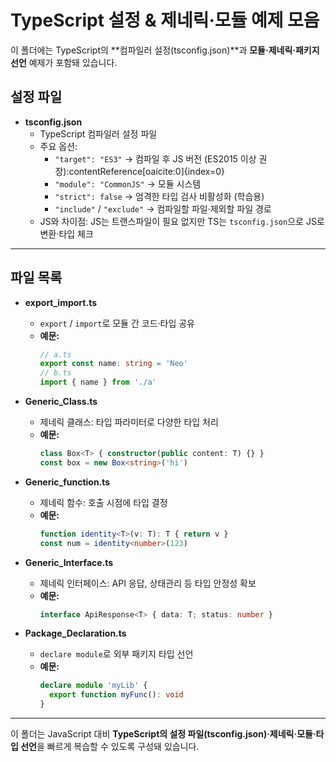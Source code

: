 # TypeScript 설정 & 제네릭·모듈 예제 모음

이 폴더에는 TypeScript의 **컴파일러 설정(tsconfig.json)**과 **모듈·제네릭·패키지 선언** 예제가 포함돼 있습니다.

## 설정 파일

- **tsconfig.json**
    - TypeScript 컴파일러 설정 파일
    - 주요 옵션:
        - `"target": "ES3"` → 컴파일 후 JS 버전 (ES2015 이상 권장):contentReference[oaicite:0]{index=0}
        - `"module": "CommonJS"` → 모듈 시스템
        - `"strict": false` → 엄격한 타입 검사 비활성화 (학습용)
        - `"include"` / `"exclude"` → 컴파일할 파일·제외할 파일 경로
    - JS와 차이점: JS는 트랜스파일이 필요 없지만 TS는 `tsconfig.json`으로 JS로 변환·타입 체크

---

## 파일 목록

- **export_import.ts**
    - `export` / `import`로 모듈 간 코드·타입 공유
    - **예문:**
      ```ts
      // a.ts
      export const name: string = 'Neo'
      // b.ts
      import { name } from './a'
      ```

- **Generic_Class.ts**
    - 제네릭 클래스: 타입 파라미터로 다양한 타입 처리
    - **예문:**
      ```ts
      class Box<T> { constructor(public content: T) {} }
      const box = new Box<string>('hi')
      ```

- **Generic_function.ts**
    - 제네릭 함수: 호출 시점에 타입 결정
    - **예문:**
      ```ts
      function identity<T>(v: T): T { return v }
      const num = identity<number>(123)
      ```

- **Generic_Interface.ts**
    - 제네릭 인터페이스: API 응답, 상태관리 등 타입 안정성 확보
    - **예문:**
      ```ts
      interface ApiResponse<T> { data: T; status: number }
      ```

- **Package_Declaration.ts**
    - `declare module`로 외부 패키지 타입 선언
    - **예문:**
      ```ts
      declare module 'myLib' {
        export function myFunc(): void
      }
      ```

---

이 폴더는 JavaScript 대비 **TypeScript의 설정 파일(tsconfig.json)·제네릭·모듈·타입 선언**을 빠르게 복습할 수 있도록 구성돼 있습니다.
